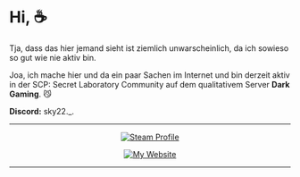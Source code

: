 # Hi, ☕
Tja, dass das hier jemand sieht ist ziemlich unwarscheinlich, da ich sowieso so gut wie nie aktiv bin.

Joa, ich mache hier und da ein paar Sachen im Internet und bin derzeit aktiv in der SCP: Secret Laboratory Community auf dem qualitativem Server **Dark Gaming**. 😼

**Discord:** sky22._.
<br>
<hr>

<p align="center">
  <a href="https://steamcommunity.com/id/o_0_sky_0_o">
    <img src="https://img.shields.io/badge/Steam-Profile-4B4B4B?style=for-the-badge&logo=steam&logoColor=white&labelColor=0078D4" alt="Steam Profile">
  </a>
</p>

<p align="center">
  <a href="https://Tja nh, kommt noch. ">
    <img src="https://img.shields.io/badge/My-Website-4B4B4B?style=for-the-badge&labelColor=7B1DB9&logo=&logoColor=white" alt="My Website"" alt="My Website">
  </a>
</p>

<hr>
